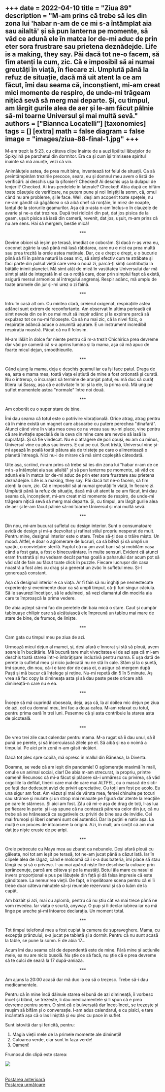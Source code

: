 
+++
date = 2022-04-10
title = "Ziua 89"
description = "M-am prins că trebe să ies din zona lui 'habar n-am de ce mi s-a întâmplat aia sau ailaltă' și să pun lanterna pe momente, să văd ce adună ele în matca lor de-mi aduc de prin eter sora frustrare sau prietena deznădejde. Life is a making, they say. Păi dacă tot ne-o facem, să fim atenți la cum, zic. Că e imposibil să ai numai greutăți în viață, în fiecare zi. Umplută până la refuz de situație, dacă mă uit atent la ce am făcut, îmi dau seama că, inconștient, mi-am creat mici momente de respiro, de unde-mi trăgeam nițică sevă să merg mai departe. Și, cu timpul, am lărgit gurile alea de aer și le-am făcut pâlnie să-mi toarne Universul și mai multă sevă."
authors = ["Biannca Locatelli"]
[taxonomies]
tags = []
[extra]
math = false
diagram = false
image = "images/ziua-88-final-1.jpg"
+++
---

M-am trezit la 5:23, cu câteva clipe înainte de a auzi lipăitul lăbuțelor de Spikylină pe parchetul din dormitor. Era ca și cum își trimisese spiritul înainte să mă anunțe, vezi că vin.

Animăluțele astea, de prea mult bine, inventează tot felul de situații. Ca să preîntâmpinăm trezirile precoce, seara, eu și domnul meu avem o listă de verificări: ai deschis ușa la șifonier? Checked! Ai deschis ușa la dulapul de lenjerii? Checked. Ai tras perdelele în laterale? Checked! Abia după ce bifăm toate căsuțele de verificare, ne putem pune și noi liniștiți la somn, că, omul când nu are probleme, și le face. Well, deși am acoperit toate spețele, nu ne-am gândit că gâgâlicea o să aibă chef să ronțăie, în miez de noapte, lanțul de la storurile geamurilor. Așa că p-asta n-am înclus-o în clauzele de avarie și ne-a dat trezirea. După trei ridicări din pat, dat jos pisica de la geam, ușuit pisica să iasă din cameră, revenit, dat jos, ușuit, m-am prins că nu are sens. Hai să mergem, bestie mică!

<p style="text-align: center;">***</p>

Devine obicei să ieșim pe terasă, imediat ce coborâm. Și dacă n-aș vrea eu, coconet zgârie la ușă până mă lasă răbdarea, care nu e nici ea prea multă sau prea trezită la orele astea matinale. Dar, ce e drept e drept, e o bucurie plină să fii în palma naturii la ceas mic, să simți efectiv cum te străbate și faci parte din pulsul vieții care vrea o nouă zi, parcă-ți simți contribuția la bătăile inimii planetei. Mă simt atât de mică în vastitatea Universului dar mă simt și atât de integrată în el ca o rotiță care, doar prin simplul fapt că există, asigură mersul armonios al întregului angrenaj. Respir adânc, mă umplu de toate aromele din jur și-mi urez o zi faină.

<p style="text-align: center;">***</p>

Intru în casă alt om. Cu mintea clară, creierul oxigenat, respirațiile astea adânci sunt extrem de reconfortante. Am observat în ultima perioadă că simt nevoia din ce în ce mai mult să inspir adânc și la expirare parcă să expulzez tot ce nu-mi folosește. Ca să nu mai zic, că la nivel fizic, o respirație adâncă aduce o anumită ușurare. E un instrument incredibil respirația noastră. Păcat că nu îl folosim.

M-am lălăit în dolce far niente pentru că m-a trezit Chichirica prea devreme dar văd pe cameră că s-a aprins lumina și la mama, așa că mă apuc de foarte micul dejun, smoothieurile.

<p style="text-align: center;">***</p>

Când ajung la mama, deja e deschis geamul iar ea își face patul. Draga de ea, asta e mama mea, toată viața ei știută de mine a fost ordonată și curată. Nu o întrerup, o încurajez să termine de aranjat patul, eu mă duc să curăț litiera lui Sassy, așa că e activitate în toi și la ele, la prima oră. Mă ung pe suflet momentele astea "normale" între noi două.

<p style="text-align: center;">***</p>

Am coborât cu o super stare de bine.

Îmi dau seama că totul este o potrivire vibrațională. Orice atrag, atrag pentru că în mine există un magnet care absoarbe cu putere perechea "dinafară". Atunci când vine în viața mea ceva ce nu vreau sau nu-mi place, vine pentru că are invitație specială de la ceva din mine care are nevoie să iasă la suprafață. Și să fie vindecat. Nu e o atragere de poli opuși, eu am cu minus, Universul vine cu plus sau invers. E cui pe cui. Sunt tristă, Universul vine și-mi așează în poală toată pătura aia de tristețe pe care o alimentează o planetă întreagă. Nici nu-i de mirare că mă simt copleșită câteodată.

Uite așa, scriind, m-am prins că trebe să ies din zona lui "habar n-am de ce mi s-a întâmplat aia sau ailaltă" și să pun lanterna pe momente, să văd ce adună ele în matca lor de-mi aduc de prin eter sora frustrare sau prietena deznădejde. Life is a making, they say. Păi dacă tot ne-o facem, să fim atenți la cum, zic. Că e imposibil să ai numai greutăți în viață, în fiecare zi. Umplută până la refuz de situație, dacă mă uit atent la ce am făcut, îmi dau seama că, inconștient, mi-am creat mici momente de respiro, de unde-mi trăgeam nițică sevă să merg mai departe. Și, cu timpul, am lărgit gurile alea de aer și le-am făcut pâlnie să-mi toarne Universul și mai multă sevă.

<p style="text-align: center;">***</p>

Din nou, mi-am bucurat sufletul cu design interior. Sunt o consumatoare avidă de design și mi-a dezvoltat și rafinat stilul propriu nesperat de mult. Pentru mine, designul interior este o stare. Trebe să-ți dea o trăire mișto. Un mood. Altfel, e doar o aglomerare de lucruri, ca să bifezi și să umpli un spațiu, o conviețuire sterilă. Faptul că nu am avut bani să și mobilăm casa când a fost gata, a fost o binecuvântare. În multe sensuri. Evident că atunci eram frustrată și nu vedeam decât partea goală a paharului dar acum pot să văd cât de fain au făcut toate click în puzzle. Fiecare lucrușor din casa noastră a fost ales cu drag și a generat un zvâc în sufletul meu. Și-l generează constant.

Așa că designul interior e ca viața. Ar fi fain să nu înghiți pe nemestecate experiențe și evenimente doar ca să umpli timpul, că-ți furi singur căciula. Să le savurezi încetișor, să le adulmeci, să vezi diamantul din mocirla aia care te împroașcă la prima vedere.

De abia aștept să-mi fac din peretele din baia mică o stare. Caut și cumpăr tablouașe chilipir care să alcătuiască ele împreună un tablou mai mare de stare de bine, de frumos, de liniște.

<p style="text-align: center;">***</p>

Cam gata cu timpul meu pe ziua de azi.

Urmează micul dejun al mamei, și, deși afară e înnorat și stă să plouă, avem soarele în bucătărie. Mă bucură tare mult vivacitatea ei de azi așa că mi-am deschis toată starea într-o îmbrățișare incluzivă pentru mama. E ușa dată de perete la sufletul meu și nicio judecată nu ne stă în cale. Stăm și la o șuetă, îmi spune, din nou, că-i e tare dor de casa ei, o asigur că mergem după Paști și mă bucur că înțelege și reține. Nu-mi repetă din 5 în 5 minute. Aș vrea să fac copy la dimineața asta și să dau paste peste oricare altă dimineață-n care nu e ea.

<p style="text-align: center;">***</p>

Începe să mă cuprindă oboseala, deja, așa că, la al doilea mic dejun pe ziua de azi, cel cu domnul meu, îmi fac a doua cafea. M-am relaxat cu totul, pentru prima oară în trei luni. Pesemne că și asta contribuie la starea asta de picoteală.

<p style="text-align: center;">***</p>

De vreo trei zile caut calendar pentru mama. M-a rugat să îi dau unul, să îl pună pe perete, și să încercuiască zilele pe el. Să aibă și ea o noimă a timpului. Pe aici prin zonă n-am găsit nicăieri.

Dacă tot plec spre copilă, mă opresc în mallul din Băneasa, la Diverta.

Doamne, se vede că am ieșit din pandemie! O aglomerație maximă în mall, omul e un animal social, clar! De abia m-am strecurat, la propriu, printre oameni! Recunosc că mi-a făcut și plăcere să-i urmăresc cu privirea, să văd orgoliile la defilat, tinerii care mai de care mai ALTFEL, cu o mască de sictir pe față dar dedesubt avizi de priviri apreciative. Cu toții am fost pe acolo. Eu una sigur am fost. Am văzut și mai de vârsta mea, femei chinuite pe tocuri sau strânse și mulate și un strop mai relaxate pe figură dar atente la reacțiile pe care le stârnesc. Și aici am fost. Zău că mi-e așa de drag de toți, l-aș lua pe fiecare în parte  și i-aș spune că nu contează părerea celor din jur, că nu trebe să se hrănească ca sugativele cu priviri de bine sau de invidie. Cei mai frumoși și liberi oameni sunt cei autentici. Dar la puțini e nativ așa. La mulți e un proces de întoarcere la origini. Azi, în mall, am simțit că am mai dat jos niște cruste de pe aripi.

<p style="text-align: center;">***</p>

Orele petrecute cu Maya mea au zburat ca nebunele. Deși afară plouă cu găleata, noi tot am ieșit pe terasă, tot ne-am jucat până a căzut lată. Iar în clipele alea de răgaz, când e molcomă că i s-a dus bateria, îmi place să stau lângă ea și să o privesc. I-au mai apărut niște fire deschise la culoare prin sprâncenuțe, parcă are câteva și pe la mustăți. Botul ăla mare cu nasul ei invers proporțional e pus pe lăbuțele din față și dă falsa impresie că este gânditoare. La nemurirea vieții. De fapt, e înșelătoare scena pentru că ei îi trebe doar câteva minuțele să-și reumple rezervorul și să o luăm de la capăt.

Am bâzâit și azi, mai cu aplomb, pentru că nu știu cât va mai trece până ne vom revedea. Iar viața e scurtă, anyway. O pup și îi declar iubirea iar ea mă linge pe ureche și-mi întoarce declarația. Un moment total.

<p style="text-align: center;">***</p>

Tot timpul telefonul meu a fost cuplat la camera de supraveghere. Mama, cu excepția prânzului, s-a jucat pe tabletă și a dormit. Pentru că nu sunt acasă la table, se pune la somn. E de abia 17…

Acum îmi dau seama cât de dependentă este de mine. Fără mine și acțiunile mele, ea nu are nicio busolă. Nu știe ce să facă, nu știe că e prea devreme să te culci de seară la 17 după-amiaza.

<p style="text-align: center;">***</p>

Am ajuns la 20:00 acasă dar mă duc la ea să o trezesc. Trebe să-i dau medicamentele.

Pentru că în mine încă dăinuie starea ei bună de azi dimineață, îi vorbesc încet și blând, se trezește, îi dau medicamentele și îi spun că e prea devreme pentru somn. O simt că e bulversată dar încet-încet, se trezește și reușim să bifăm și o conversație. I-am adus calendarul, e cu pisici, e tare încântată așa că o las liniștită și eu plec cu pace în suflet.

Sunt istovită dar și fericită, pentru:

1. Magia vieții mele de la primele momente ale dimineții!
2. Culoarea verde, clar sunt în faza verde!
3. Oameni!

Frumosul din clipă este starea:

<div class="flex justify-center">
  <img src="images/mood.jpeg" />
</div>

<br/>

<br/>

<div class="flex justify-between">
  <div>
    <a href="/blog/ziua-88/">Postarea anterioară</a>
  </div>
  <div>
    <a href="/blog/ziua-90/">Postarea următoare</a>
  </div>
</div>
